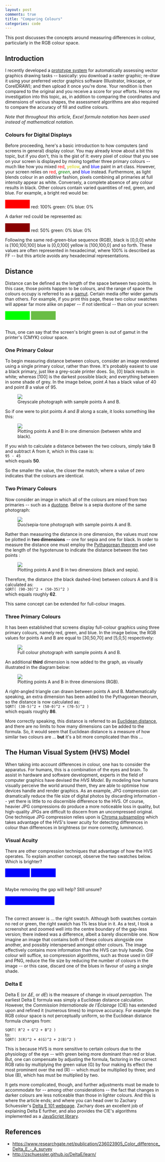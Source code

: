 ```yaml
---
layout: post
comments: true
title: "Comparing Colours"
categories: code
---
```


This post discusses the concepts around measuring differences in colour, particularly in the RGB colour space.

## Introduction

I recently developed a [prototype system](http://corvet.tabreturn.com) for automatically assessing vector graphics drawing tasks -- basically: you download a raster graphic; re-draw it using your preferred vector graphics software (Illustrator, Inkscape, or CorelDRAW); and then upload it once you're done. Your rendition is then compared to the original and you receive a score for your efforts. Hence my investigation into this topic, as, in addition to comparing the coordinates and dimensions of various shapes, the assessment algorithms are also required to compare the accuracy of fill and outline colours.

*Note that throughout this article, Excel formula notation has been used instead of mathematical notation.*

### Colours for Digital Displays

Before proceeding, here's a basic introduction to how computers (and screens in general) display colour. You may already know about a bit this topic, but if you don't, this is the gist of it: every pixel of colour that you see on your screen is displayed by mixing together three primary colours -- much like how you mixed <span style="color:red">red</span>, <span style="color:#CC0">yellow</span>, and <span style="color:blue">blue</span> paint in art class. However, your screen relies on <span style="color:red">red</span>, <span style="color:green">*green*</span>, and <span style="color:blue">blue</span> instead. Furthermore, as light blends colour in an *additive* fashion, pixels combining all primaries at full intensity appear as white. Conversely, a complete absence of any colour results in black. Other colours contain varied quantities of red, green, and blue. For example, a bright red would be:  

<div style="background-color:red; display:inline-block; width:80px; height:2em"></div>  
red: 100%  
green: 0%  
blue: 0%

A darker red could be represented as:  

<div style="background-color:#800; display:inline-block; width:80px; height:2em"></div>  
red: 50%  
green: 0%  
blue: 0%

Following the same red-green-blue sequence (RGB), black is [0,0,0] white is [100,100,100] blue is [0,0,100] yellow is [100,100,0] and so forth. These values are often represented in hexadecimal, where 100% is described as FF -- but this article avoids any hexadecimal representations.

## Distance

Distance can be defined as the length of the space between two points. In this case, those points happen to be colours, and the range of space the colours occupy is referred to as a [gamut](https://en.wikipedia.org/wiki/Gamut). Certain media offer wider gamuts than others. For example, if you print this page, these two colour swatches will appear far more alike on paper -- if not identical -- than on your screen:

<div style="background-color:#0F0; display:inline-block; width:80px; height:2em"></div>
<div style="background-color:#69bd45; display:inline-block; width:80px; height:2em"></div>
<div style="clear:both; height:1em"></div>

Thus, one can say that the screen's bright green is out of gamut in the printer's (CMYK) colour space.

### One Primary Colour

To begin measuring distance between colours, consider an image rendered using a single primary colour, rather than three. It's probably easiest to use a black primary, just like a grey-scale printer does. So, [0] black results in white; whereas [100] is the darkest possible black; and everything between in some shade of grey. In the image below, point *A* has a black value of 40 and point *B* a value of 95.

<figure width='100%'>
  <img src="{{ site.url }}/img/cc/greyscale-sample.png" />
  <figcaption>Greyscale photograph with sample points A and B.</figcaption>
</figure>

So if one were to plot points *A* and *B* along a scale, it looks something like this:

<figure>
  <img src="{{ site.url }}/img/cc/greyscale-graph.svg" />
  <figcaption>Plotting points A and B in one dimension (between white and black).</figcaption>
</figure>

If you wish to calculate a distance between the two colours, simply take B and subtract A from it, which in this case is:  
`95 - 45`  
which equals **50**.

So the smaller the value, the closer the match; where a value of zero indicates that the colours are identical.

### Two Primary Colours

Now consider an image in which all of the colours are mixed from two primaries -- such as a [duotone](https://en.wikipedia.org/wiki/Duotone). Below is a sepia duotone of the same photograph:

<figure>
  <img src="{{ site.url }}/img/cc/sepia-sample.png" />
  <figcaption>Duo/sepia-tone photograph with sample points A and B.</figcaption>
</figure>

Rather than measuring the distance in one dimension, the values must now be plotted in **two dimensions** -- one for sepia and one for black. In order to measure the distance one must employ the [Pythagorean theorem](https://en.wikipedia.org/wiki/Pythagorean_theorem) and use the length of the hypotenuse to indicate the distance between the two points :

<figure>
  <img src="{{ site.url }}/img/cc/sepia-graph.svg" />
  <figcaption>Plotting points A and B in two dimensions (black and sepia).</figcaption>
</figure>

Therefore, the distance (the black dashed-line) between colours A and B is calculated as:  
`SQRT( (90-30)^2 + (50-35)^2 )`  
which equals roughly **62**.

This same concept can be extended for full-colour images.

### Three Primary Colours

It has been established that screens display full-colour graphics using three primary colours, namely red, green, and blue. In the image below, the RGB values for points A and B are equal to [30,50,70] and [5,0,5] respectively:

<figure>
  <img src="{{ site.url }}/img/cc/colour-sample.png" />
  <figcaption>Full colour photograph with sample points A and B.</figcaption>
</figure>

An additional **third** dimension is now added to the graph, as visually illustrated in the diagram below:

<figure>
  <img src="{{ site.url }}/img/cc/colour-graph.svg" />
  <figcaption>Plotting points A and B in three dimensions (RGB).</figcaption>
</figure>

A right-angled triangle can drawn between points A and B. Mathematically speaking, an extra dimension has been added to the Pythagorean theorum, so the distance is now calculated as:  
`SQRT( (30-5)^2 + (50-0)^2 + (70-5)^2 )`  
which equals roughly **86**.

More correctly speaking, this distance is referred to as [Euclidean distance](https://en.wikipedia.org/wiki/Euclidean_distance), and there are no limits to how many dimensions can be added to the formula. So, it would seem that Euclidean distance is a measure of how similar two colours are ... **but** it's a bit more complicated than this ...

## The Human Visual System (HVS) Model

When taking into account differences in colour, one has to consider the apparatus. For humans, this is a combination of the eyes and brain. To assist in hardware and software development, experts in the field of computer graphics have devised the *HVS Model*. By modeling how humans visually perceive the world around them, they are able to optimise how devices handle and render graphics. As an example, JPG compression can dramatically reduce the file size of digital photos by discarding information -- yet there is little to no discernible difference to the HVS. Of course, heavier JPG compressions do produce a more noticeable loss in quality, but high-quality JPGs are difficult to discern from an uncompressed original. One technique JPG compression relies upon is [Chroma subsampling](https://en.wikipedia.org/wiki/Chroma_subsampling) which takes advantage of the HVS's lower acuity for detecting differences in colour than differences in brightness (or more correctly, *luminance*).

### Visual Acuity

There are other compression techniques that advantage of how the HVS operates. To explain another concept, observe the two swatches below. Which is brighter?

<div style="background-color:#0000FC; display:inline-block; width:80px; height:2em"></div>
<div style="background-color:#0000FF; display:inline-block; width:80px; height:2em"></div>
<div style="clear:both; height:1em"></div>

Maybe removing the gap will help? Still unsure?

<div style="background-color:#0000FC; float:left; width:80px; height:2em"></div>
<div style="background-color:#0000FF; float:left; width:80px; height:2em"></div>
<div style="clear:both; height:1.5em"></div>

The correct answer is ... the right swatch. Although both swatches contain no red or green, the right swatch has 1% less blue in it. As a test, I took a screenshot and zoomed well into the centre boundary of the gap-less version; there indeed was a difference, albeit a barely discernible one. Now imagine an image that contains both of these colours alongside one another, and possibly interspersed amongst other colours. The image effectively contains more information than the HVS can truly handle. One colour will suffice, so compression algorithms, such as those used in GIF and PNG, reduce the file size by reducing the number of colours in the image -- or this case, discard one of the blues in favour of using a single shade.

### Delta E

Delta E (or *ΔE*, or *dE*) is the measure of change in *visual perception*. The earliest Delta E formula was simply a Euclidean distance calculation. However, the *Commission Internationale de l'Éclairage* (CIE) has extended upon and refined it (numerous times) to improve accuracy. For example: the RGB colour space is not perceptually uniform, so the Euclidean distance formula changes from:

`SQRT( R^2 + G^2 + B^2 )`  
to:  
`SQRT( 3(R)^2 + 4(G)^2 + 2(B)^2 )`

This is because HVS is more sensitive to certain colours due to the physiology of the eye -- with green being more dominant than red or blue. But, one can compensate by adjusting the formula, factoring in the correct RGB ratio by multiplying the green value (G) by four making its effect the most prominent over the red (R) -- which must be multiplied by three; and blue (B), which has must be multiplied by two.

It gets more complicated, though, and further adjustments must be made to accommodate for -- among other considerations -- the fact that changes in darker colours are less noticeable than those in lighter colours. And this is where the article ends; and where you can head over to Zachary Schuessler's [Delta E 101 webpage](http://zschuessler.github.io/DeltaE/learn/). Zachary does an excellent job of explaining Delta E further, and also provides the CIE's algorithms implemented as a [JavaScript library](https://zschuessler.github.io/DeltaE/).

## References

* https://www.researchgate.net/publication/236023905_Color_difference_Delta_E_-_A_survey
* http://zschuessler.github.io/DeltaE/learn/
